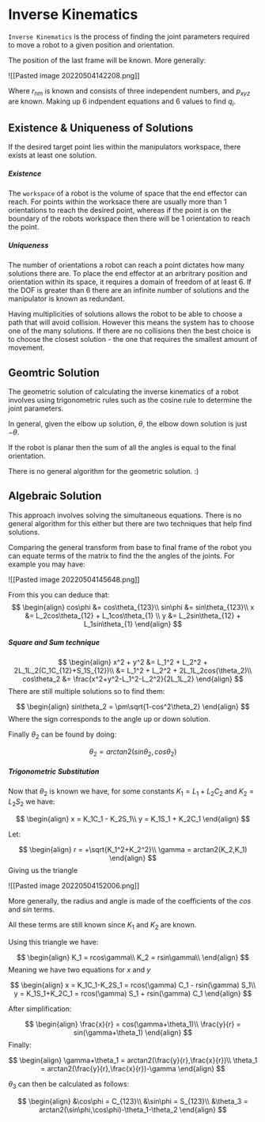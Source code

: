 # Inverse Kinematics
`Inverse Kinematics` is the process of finding the joint parameters required to move a robot to a given position and orientation.

The position of the last frame will be known. More generally:

![[Pasted image 20220504142208.png]]

Where $r_{nm}$ is known and consists of three independent numbers, and $p_{xyz}$ are known. Making up 6 indpendent equations and 6 values to find $q_i$.

## Existence & Uniqueness of Solutions
If the desired target point lies within the manipulators workspace, there exists at least one solution. 

##### Existence

The `workspace` of a robot is the volume of space that the end effector can reach. For points within the worksace there are usually more than 1 orientations to reach the desired point, whereas if the point is on the boundary of the robots workspace then there will be 1 orientation to reach the point.

##### Uniqueness
The number of orientations a robot can reach a point dictates how many solutions there are.
To place the end effector at an arbritrary position and orientation within its space, it requires a domain of freedom of at least 6. If the DOF is greater than 6 there are an infinite number of solutions and the manipulator is known as redundant.

Having multiplicities of solutions allows the robot to be able to choose a path that will avoid collision. However this means the system has to choose one of the many solutions. If there are no collisions then the best choice is to choose the closest solution - the one that requires the smallest amount of movement.

## Geomtric Solution

The geometric solution of calculating the inverse kinematics of a robot involves using trigonometric rules such as the cosine rule to determine the joint parameters. 

In general, given the elbow up solution, $\theta$, the elbow down solution is just $-\theta$.

If the robot is planar then the sum of all the angles is equal to the final orientation.

There is no general algorithm for the geometric solution. :)

## Algebraic Solution
This approach involves solving the simultaneous equations. There is no general algorithm for this either but there are two techniques that help find solutions.

Comparing the general transform from base to final frame of the robot you can equate terms of the matrix to find the the angles of the joints. For example you may have:

![[Pasted image 20220504145648.png]]

From this you can deduce that:
$$
\begin{align}
cos\phi &= cos\theta_{123}\\
sin\phi &= sin\theta_{123}\\
x &= L_2cos\theta_{12} + L_1cos\theta_{1} \\
y &= L_2sin\theta_{12} + L_1sin\theta_{1} 
\end{align}
$$
##### Square and Sum technique

$$
\begin{align}
x^2 + y^2 &= L_1^2 + L_2^2 + 2L_1L_2(C_1C_{12}+S_1S_{12})\\
 &= L_1^2 + L_2^2 + 2L_1L_2cos(\theta_2)\\
 cos\theta_2 &= \frac{x^2+y^2-L_1^2-L_2^2}{2L_1L_2}
\end{align}
$$
There are still multiple solutions so to find them:

$$
\begin{align}
sin\theta_2 = \pm\sqrt{1-cos^2\theta_2}
\end{align}
$$
Where the sign corresponds to the angle up or down solution.

Finally $\theta_2$ can be found by doing:

$$
\theta_2 = arctan2(sin\theta_2,cos\theta_2)
$$
##### Trigonometric Substitution
Now that $\theta_2$ is known we have, for some constants $K_1 = L_1+L_2C_2$ and $K_2=L_2S_2$ we have:

$$
\begin{align}
x = K_1C_1 - K_2S_1\\
y = K_1S_1 + K_2C_1
\end{align}
$$

Let:

$$
\begin{align}
r = +\sqrt{K_1^2+K_2^2}\\
\gamma = arctan2(K_2,K_1)
\end{align}
$$
Giving us the triangle 

![[Pasted image 20220504152006.png]]

More generally, the radius and angle is made of the coefficients of the $cos$ and $sin$ terms.

All these terms are still known since $K_1$ and $K_2$ are known.

Using this triangle we have:

$$
\begin{align}
K_1 = rcos\gamma\\
K_2 = rsin\gamma\\
\end{align}
$$
Meaning we have two equations for $x$ and $y$

$$
\begin{align}
x = K_1C_1-K_2S_1 = rcos(\gamma) C_1 - rsin(\gamma) S_1\\
y = K_1S_1+K_2C_1 = rcos(\gamma) S_1 + rsin(\gamma) C_1
\end{align}
$$

After simplification:

$$
\begin{align}
\frac{x}{r} = cos(\gamma+\theta_1)\\
\frac{y}{r} = sin(\gamma+\theta_1)
\end{align}
$$
Finally:

$$
\begin{align}
\gamma+\theta_1 = arctan2(\frac{y}{r},\frac{x}{r})\\
\theta_1 = arctan2(\frac{y}{r},\frac{x}{r})-\gamma
\end{align}
$$

$\theta_3$ can then be calculated as follows:

$$
\begin{align}
&\cos\phi = C_{123}\\
&\sin\phi = S_{123}\\
&\theta_3 = arctan2(\sin\phi,\cos\phi)-\theta_1-\theta_2
\end{align}
$$